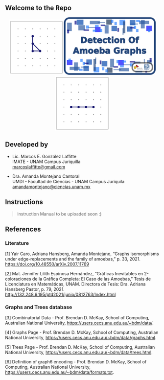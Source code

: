 ## Welcome to the Repo

<p align="center">
  <img src="./6_Readme_Pics/C3.gif" width="180"/><img src="./6_Readme_Pics/RepoTitle.png" width="300"/><img src="./6_Readme_Pics/P4.gif" width="180"/>
</p>


## Developed by

- Lic. Marcos E. González Laffitte<br/>
  IMATE - UNAM Campus Juriquilla<br/>
  marcoslaffitte@gmail.com
  
- Dra. Amanda Montejano Cantoral<br/>
  UMDI - Facultad de Ciencias - UNAM Campus Juriquila<br/>
  amandamontejano@ciencias.unam.mx


## Instructions

> Instruction Manual to be uploaded soon :)


## References

### Literature

[1] Yair Caro, Adriana Hansberg, Amanda Montejano, “Graphs isomorphisms under edge-replacements and the family of amoebas,” p. 33, 2021.
https://doi.org/10.48550/arXiv.2007.11769

[2] Mat. Jennifer Lilith Espinosa Hernández, “Gráficas Inevitables en 2-coloraciones de la Gráfica Completa: El Caso de las Amoebas,” Tesis de Licenciatura en Matemáticas, UNAM. Directora de Tesis: Dra. Adriana Hansberg Pastor, p. 79, 2021.
http://132.248.9.195/ptd2021/junio/0812763/Index.html

### Graphs and Trees database

[3] Combinatorial Data - Prof. Brendan D. McKay, School of Computing, Australian National University,
https://users.cecs.anu.edu.au/~bdm/data/.

[4] Graphs Page - Prof. Brendan D. McKay, School of Computing, Australian National University,
https://users.cecs.anu.edu.au/~bdm/data/graphs.html.

[5] Trees Page - Prof. Brendan D. McKay, School of Computing, Australian National University,
https://users.cecs.anu.edu.au/~bdm/data/trees.html.

[6] Definition of graph6 encoding - Prof. Brendan D. McKay, School of Computing, Australian National University,
https://users.cecs.anu.edu.au/~bdm/data/formats.txt.





